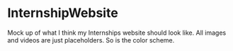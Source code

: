 # InternshipWebsite
Mock up of what I think my Internships website should look like. All images and videos are just placeholders. So is the color scheme.
